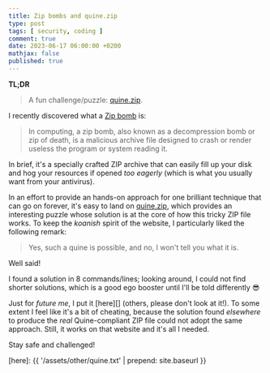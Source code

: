 ```yaml
---
title: Zip bombs and quine.zip
type: post
tags: [ security, coding ]
comment: true
date: 2023-06-17 06:00:00 +0200
mathjax: false
published: true
---
```


**TL;DR**

> A fun challenge/puzzle: [quine.zip][].

I recently discovered what a [Zip bomb][] is:

> In computing, a zip bomb, also known as a decompression bomb or zip of
> death, is a malicious archive file designed to crash or render useless the
> program or system reading it.

In brief, it's a specially crafted ZIP archive that can easily fill up your
disk and hog your resources if opened *too eagerly* (which is what you
usually want from your antivirus).

In an effort to provide an hands-on approach for one brilliant technique
that can go on forever, it's easy to land on [quine.zip][], which provides
an interesting puzzle whose solution is at the core of how this tricky ZIP
file works. To keep the *koanish* spirit of the website, I particularly
liked the following remark:

> Yes, such a quine is possible, and no, I won't tell you what it is.

Well said!

I found a solution in 8 commands/lines; looking around, I could not find
shorter solutions, which is a good ego booster until I'll be told
differently 😎

Just for *future me*, I put it [here][] (others, please don't look at it!).
To some extent I feel like it's a bit of cheating, because the solution
found *elsewhere* to produce the *real* Quine-compliant ZIP file could not
adopt the same approach. Still, it works on that website and it's all I
needed.

Stay safe and challenged!

[quine.zip]: https://wgreenberg.github.io/quine.zip/
[Zip bomb]: https://en.wikipedia.org/wiki/Zip_bomb
[here]: {{ '/assets/other/quine.txt' | prepend: site.baseurl }}
